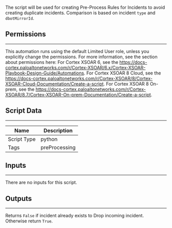 The script will be used for creating Pre-Process Rules for Incidents to avoid creating duplicate incidents. Comparison is based on incident `type` and `dbotMirrorId`.

## Permissions

---

This automation runs using the default Limited User role, unless you explicitly change the permissions.
For more information, see the section about permissions here: 
For Cortex XSOAR 6, see the <https://docs-cortex.paloaltonetworks.com/r/Cortex-XSOAR/6.x/Cortex-XSOAR-Playbook-Design-Guide/Automations>. 
For Cortex XSOAR 8 Cloud, see the <https://docs-cortex.paloaltonetworks.com/r/Cortex-XSOAR/8/Cortex-XSOAR-Cloud-Documentation/Create-a-script>. 
For Cortex XSOAR 8 On-prem, see the <https://docs-cortex.paloaltonetworks.com/r/Cortex-XSOAR/8.7/Cortex-XSOAR-On-prem-Documentation/Create-a-script>.

## Script Data

---

| **Name** | **Description** |
| --- | --- |
| Script Type | python |
| Tags | preProcessing |

## Inputs

---
There are no inputs for this script.

## Outputs

---
Returns `False` if incident already exists to Drop incoming incident. Otherwise return `True`.
